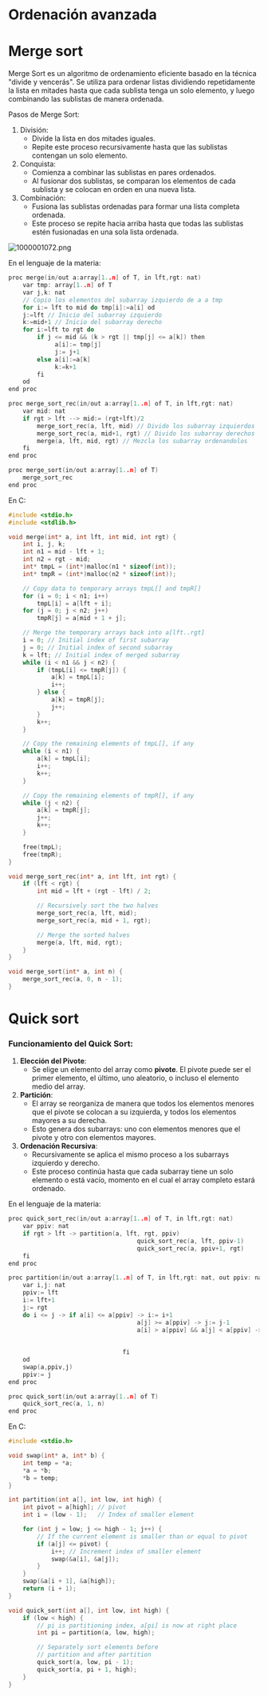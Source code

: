 # Ordenación avanzada

# Merge sort

Merge Sort es un algoritmo de ordenamiento eficiente basado en la técnica "divide y vencerás". Se utiliza para ordenar listas dividiendo repetidamente la lista en mitades hasta que cada sublista tenga un solo elemento, y luego combinando las sublistas de manera ordenada.

Pasos de Merge Sort:

1. División:
    - Divide la lista en dos mitades iguales.
    - Repite este proceso recursivamente hasta que las sublistas contengan un solo elemento.
2. Conquista:
    - Comienza a combinar las sublistas en pares ordenados.
    - Al fusionar dos sublistas, se comparan los elementos de cada sublista y se colocan en orden en una nueva lista.
3. Combinación:
    - Fusiona las sublistas ordenadas para formar una lista completa ordenada.
    - Este proceso se repite hacia arriba hasta que todas las sublistas estén fusionadas en una sola lista ordenada.

![1000001072.png](Ordenacio%CC%81n%20avanzada%20eb708038761b4de5adff7bf580ccadec/1000001072.png)

En el lenguaje de la materia:

```c
proc merge(in/out a:array[1..n] of T, in lft,rgt: nat)
	var tmp: array[1..n] of T
	var j,k: nat
	// Copio los elementos del subarray izquierdo de a a tmp
	for i:= lft to mid do tmp[i]:=a[i] od 
	j:=lft // Inicio del subarray izquierdo
	k:=mid+1 // Inicio del subarray derecho
	for i:=lft to rgt do 
		if j <= mid && (k > rgt || tmp[j] <= a[k]) then
		     a[i]:= tmp[j]
		     j:= j+1
		else a[i]:=a[k]
   		     k:=k+1
		fi
	od
end proc

proc merge_sort_rec(in/out a:array[1..n] of T, in lft,rgt: nat)
	var mid: nat
	if rgt > lft --> mid:= (rgt+lft)/2
		merge_sort_rec(a, lft, mid) // Divido los subarray izquierdos
		merge_sort_rec(a, mid+1, rgt) // Divido los subarray derechos
		merge(a, lft, mid, rgt) // Mezcla los subarray ordenandolos
	fi
end proc

proc merge_sort(in/out a:array[1..n] of T)
	merge_sort_rec
end proc
```

En C:

```c
#include <stdio.h>
#include <stdlib.h>

void merge(int* a, int lft, int mid, int rgt) {
    int i, j, k;
    int n1 = mid - lft + 1;
    int n2 = rgt - mid;
    int* tmpL = (int*)malloc(n1 * sizeof(int));
    int* tmpR = (int*)malloc(n2 * sizeof(int));

    // Copy data to temporary arrays tmpL[] and tmpR[]
    for (i = 0; i < n1; i++)
        tmpL[i] = a[lft + i];
    for (j = 0; j < n2; j++)
        tmpR[j] = a[mid + 1 + j];

    // Merge the temporary arrays back into a[lft..rgt]
    i = 0; // Initial index of first subarray
    j = 0; // Initial index of second subarray
    k = lft; // Initial index of merged subarray
    while (i < n1 && j < n2) {
        if (tmpL[i] <= tmpR[j]) {
            a[k] = tmpL[i];
            i++;
        } else {
            a[k] = tmpR[j];
            j++;
        }
        k++;
    }

    // Copy the remaining elements of tmpL[], if any
    while (i < n1) {
        a[k] = tmpL[i];
        i++;
        k++;
    }

    // Copy the remaining elements of tmpR[], if any
    while (j < n2) {
        a[k] = tmpR[j];
        j++;
        k++;
    }

    free(tmpL);
    free(tmpR);
}

void merge_sort_rec(int* a, int lft, int rgt) {
    if (lft < rgt) {
        int mid = lft + (rgt - lft) / 2;

        // Recursively sort the two halves
        merge_sort_rec(a, lft, mid);
        merge_sort_rec(a, mid + 1, rgt);

        // Merge the sorted halves
        merge(a, lft, mid, rgt);
    }
}

void merge_sort(int* a, int n) {
    merge_sort_rec(a, 0, n - 1);
}
```

# Quick sort

### Funcionamiento del Quick Sort:

1. **Elección del Pivote**:
    - Se elige un elemento del array como **pivote**. El pivote puede ser el primer elemento, el último, uno aleatorio, o incluso el elemento medio del array.
2. **Partición**:
    - El array se reorganiza de manera que todos los elementos menores que el pivote se colocan a su izquierda, y todos los elementos mayores a su derecha.
    - Esto genera dos subarrays: uno con elementos menores que el pivote y otro con elementos mayores.
3. **Ordenación Recursiva**:
    - Recursivamente se aplica el mismo proceso a los subarrays izquierdo y derecho.
    - Este proceso continúa hasta que cada subarray tiene un solo elemento o está vacío, momento en el cual el array completo estará ordenado.

En el lenguaje de la materia:

```c
proc quick_sort_rec(in/out a:array[1..n] of T, in lft,rgt: nat)
	var ppiv: nat
	if rgt > lft -> partition(a, lft, rgt, ppiv)
									quick_sort_rec(a, lft, ppiv-1)
									quick_sort_rec(a, ppiv+1, rgt)
	fi
end proc

proc partition(in/out a:array[1..n] of T, in lft,rgt: nat, out ppiv: nat)
	var i,j: nat
	ppiv:= lft
	i:= lft+1
	j:= rgt
	do i <= j -> if a[i] <= a[ppiv] -> i:= i+1
									a[j] >= a[ppiv] -> j:= j-1
									a[i] > a[ppiv] && a[j] < a[ppiv] -> swap(a,i,j)
																											i:= i+1
																											j:= j+1
								fi
	od
	swap(a,ppiv,j)
	ppiv:= j
end proc

proc quick_sort(in/out a:array[1..n] of T)
	quick_sort_rec(a, 1, n)
end proc
```

En C:

```c
#include <stdio.h>

void swap(int* a, int* b) {
    int temp = *a;
    *a = *b;
    *b = temp;
}

int partition(int a[], int low, int high) {
    int pivot = a[high]; // pivot
    int i = (low - 1);   // Index of smaller element

    for (int j = low; j <= high - 1; j++) {
        // If the current element is smaller than or equal to pivot
        if (a[j] <= pivot) {
            i++; // Increment index of smaller element
            swap(&a[i], &a[j]);
        }
    }
    swap(&a[i + 1], &a[high]);
    return (i + 1);
}

void quick_sort(int a[], int low, int high) {
    if (low < high) {
        // pi is partitioning index, a[pi] is now at right place
        int pi = partition(a, low, high);

        // Separately sort elements before
        // partition and after partition
        quick_sort(a, low, pi - 1);
        quick_sort(a, pi + 1, high);
    }
}
```
